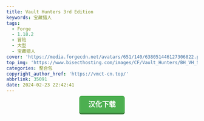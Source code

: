 ```yaml
---
title: Vault Hunters 3rd Edition
keywords: 宝藏猎人
tags:
  - Forge
  - 1.18.2
  - 冒险
  - 大型
  - 宝藏猎人
cover: 'https://media.forgecdn.net/avatars/651/140/638051446127306822.png'
top_img: 'https://www.bisecthosting.com/images/CF/Vault_Hunters/BH_VH_Screenshot4.webp'
categories: 整合包
copyright_author_href: 'https://vmct-cn.top/'
abbrlink: 35091
date: 2024-02-23 22:42:41
---
```

<center><a style = "background-color: #4caf50;box-shadow: 0 4px #357e36;border: none;border-radius: 6px;padding: 12px 24px;font-size: 18px;font-weight: bold;color: #fff;transition: all 0.2s ease-in-out;text-decoration: none;cursor: pointer;" href=https://vmct-cn.top/modpacks/vault/index.html>汉化下载</a></center>